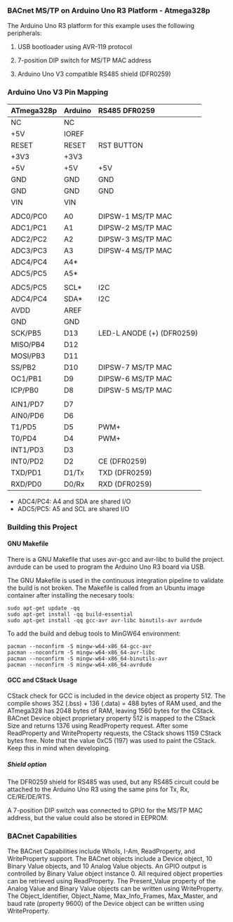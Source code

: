 ### BACnet MS/TP on Arduino Uno R3 Platform - Atmega328p

The Arduino Uno R3 platform for this example uses the following peripherals:

1) USB bootloader using AVR-119 protocol

2) 7-position DIP switch for MS/TP MAC address

3) Arduino Uno V3 compatible RS485 shield (DFR0259)

### Arduino Uno V3 Pin Mapping

| ATmega328p  | Arduino     | RS485 DFR0259
|:------------|:------------|:------------
| NC          | NC          |
| +5V         | IOREF       |
| RESET       | RESET       | RST BUTTON
| +3V3        | +3V3        |
| +5V         | +5V         | +5V
| GND         | GND         | GND
| GND         | GND         | GND
| VIN         | VIN         |
|             |             |
| ADC0/PC0    | A0          | DIPSW-1 MS/TP MAC
| ADC1/PC1    | A1          | DIPSW-2 MS/TP MAC
| ADC2/PC2    | A2          | DIPSW-3 MS/TP MAC
| ADC3/PC3    | A3          | DIPSW-4 MS/TP MAC
| ADC4/PC4    | A4*         |
| ADC5/PC5    | A5*         |
|             |             |
| ADC5/PC5    | SCL*        | I2C
| ADC4/PC4    | SDA*        | I2C
| AVDD        | AREF        |
| GND         | GND         |
| SCK/PB5     | D13         | LED-L ANODE (+) (DFR0259)
| MISO/PB4    | D12         |
| MOSI/PB3    | D11         |
| SS/PB2      | D10         | DIPSW-7 MS/TP MAC
| OC1/PB1     | D9          | DIPSW-6 MS/TP MAC
| ICP/PB0     | D8          | DIPSW-5 MS/TP MAC
|             |             |
| AIN1/PD7    | D7          |
| AIN0/PD6    | D6          |
| T1/PD5      | D5          | PWM+
| T0/PD4      | D4          | PWM+
| INT1/PD3    | D3          |
| INT0/PD2    | D2          | CE (DFR0259)
| TXD/PD1     | D1/Tx       | TXD (DFR0259)
| RXD/PD0     | D0/Rx       | RXD (DFR0259)

* ADC4/PC4: A4 and SDA are shared I/O
* ADC5/PC5: A5 and SCL are shared I/O

### Building this Project

#### GNU Makefile

There is a GNU Makefile that uses avr-gcc and avr-libc to build the project.
avrdude can be used to program the Arduino Uno R3 board via USB.

The GNU Makefile is used in the continuous integration pipeline to validate
the build is not broken.  The Makefile is called from an Ubuntu image
container after installing the necesary tools:

    sudo apt-get update -qq
    sudo apt-get install -qq build-essential
    sudo apt-get install -qq gcc-avr avr-libc binutils-avr avrdude

To add the build and debug tools to MinGW64 environment:

    pacman --noconfirm -S mingw-w64-x86_64-gcc-avr
    pacman --noconfirm -S mingw-w64-x86_64-avr-libc
    pacman --noconfirm -S mingw-w64-x86_64-binutils-avr
    pacman --noconfirm -S mingw-w64-x86_64-avrdude

#### GCC and CStack Usage

CStack check for GCC is included in the device object as property 512.
The compile shows 352 (.bss) + 136 (.data) = 488 bytes of RAM used, and
the ATmega328 has 2048 bytes of RAM, leaving 1560 bytes for the CStack.
BACnet Device object proprietary property 512 is mapped to the CStack Size
and returns 1376 using ReadProperty request.  After some ReadProperty and
WriteProperty requests, the CStack shows 1159 CStack bytes free.
Note that the value 0xC5 (197) was used to paint the CStack.
Keep this in mind when developing.

##### Shield option

The DFR0259 shield for RS485 was used, but any RS485 circuit could be
attached to the Arduino Uno R3 using the same pins for Tx, Rx, CE/RE/DE/RTS.

A 7-position DIP switch was connected to GPIO for the MS/TP MAC address,
but the value could also be stored in EEPROM.

### BACnet Capabilities

The BACnet Capabilities include WhoIs, I-Am, ReadProperty, and
WriteProperty support.  The BACnet objects include a Device object,
10 Binary Value objects, and 10 Analog Value objects.  An GPIO output
is controlled by Binary Value object instance 0.  All required object
properties can be retrieved using ReadProperty.  The Present_Value
property of the Analog Value and Binary Value objects can be
written using WriteProperty.  The Object_Identifier, Object_Name,
Max_Info_Frames, Max_Master, and baud rate (property 9600) of the
Device object can be written using WriteProperty.
